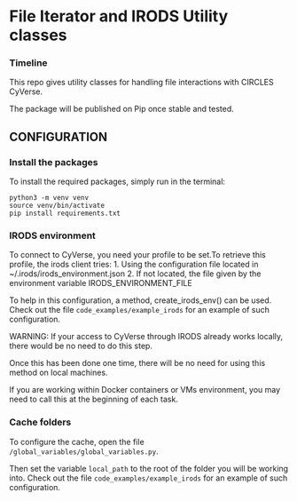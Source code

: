 # File Iterator and IRODS Utility classes

### Timeline
This repo gives utility classes for handling file interactions with CIRCLES CyVerse.

The package will be published on Pip once stable and tested.


## CONFIGURATION

### Install the packages

To install the required packages, simply run in the terminal:
```
python3 -m venv venv
source venv/bin/activate
pip install requirements.txt
```


### IRODS environment

To connect to CyVerse, you need your profile to be set.To retrieve this profile, the irods client tries:
    1. Using the configuration file located in ~/.irods/irods_environment.json
    2. If not located, the file given by the environment variable IRODS_ENVIRONMENT_FILE

To help in this configuration, a method, create_irods_env() can be used.
Check out the file ```code_examples/example_irods``` for an example of such configuration.

WARNING: If your access to CyVerse through IRODS already works locally, there would be no need to do this step.

Once this has been done one time, there will be no need for using this method on local machines.

If you are working within Docker containers or VMs environment, you may need to call this at the beginning of each task.


### Cache folders

To configure the cache, open the file ```/global_variables/global_variables.py```.

Then set the variable ```local_path``` to the root of the folder you will be working into.
Check out the file ```code_examples/example_irods``` for an example of such configuration.










